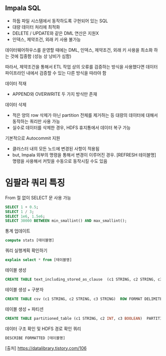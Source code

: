 ## Impala SQL

- 하둡 파일 시스템에서 동작하도록 구현되어 있는 SQL
- 대량 데이터 처리에 최적화
- DELETE / UPDATE와 같은 DML 연산은 지원X
- 인덱스, 제약조건, 외래 키 사용 불가능

데이터웨어하우스를 운영할 때에는
DML, 인덱스, 제약조건, 외래 키 사용을 최소화 하는 것에 집중함 (성능 상 낭비가 심함)

따라서, 제약조건을 통해서 ETL 작업 상의 오류를 검증하는 방식을 사용했다면
데이터 파이프라인 내에서 검증할 수 있는 다른 방식을 따라야 함

데이터 적재
- APPEND와 OVERWRITE 두 가지 방식만 존재

데이터 삭제
- 적은 양의 row 삭제가 아닌 partition 전체를 제거하는 등 대량의 데이터에 대해서 동작하는 쿼리만 사용 가능
- 실수로 데이터를 삭제한 경우, HDFS 휴지통에서 데이터 복구 가능

기본적으로 Autocommit 지원
- 클러스터 내의 모든 노드에 변경된 사항이 적용됨
- but, Impala 외부의 명령을 통해서 변경이 이루어진 경우. [REFRESH 테이블명] 명령을 사용해서 커밋을 수동으로 동작시킬 수도 있음


# 임팔라 쿼리 특징

From 절 없이 SELECT 문 사용 가능
``` sql
SELECT 1 + 0.5;
SELECT 1 / 3;
SELECT 1e6, 1.5e6;
SELECT 30000 BETWEEN min_smallint() AND max_smallint();
``` 

통계 업데이트
``` sql
compute stats [테이블명]
```

쿼리 실행계획 확인하기
``` sql
explain select * from [테이블명]
```

테이블 생성
``` sql
CREATE TABLE text_including_stored_as_clause  (c1 STRING, c2 STRING, c3 STRING) STORED AS TEXTFILE;
```

테이블 생성 + 구분자
``` sql
CREATE TABLE csv (c1 STRING, c2 STRING, c3 STRING)  ROW FORMAT DELIMITED FIELDS TERMINATED BY “\t” STORED AS TEXTFILE;
```

테이블 생성 + 파티션
``` sql
CREATE TABLE partitioned_table (c1 STRING, c2 INT, c3 BOOLEAN)  PARTITIONED BY (year SMALLINT, month TINYINT);
```

데이터 구조 확인 및 HDFS 경로 확인 쿼리
``` sql
DESCRIBE FORMATTED [테이블명]
```


[출처] https://datalibrary.tistory.com/106
